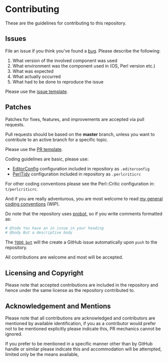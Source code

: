 # Contributing

These are the guidelines for contributing to this repository.

## Issues

File an issue if you think you've found a [bug](https://en.wikipedia.org/wiki/Software_bug). Please describe the following:

1. What version of the involved component was used
2. What environment was the component used in (OS, Perl version etc.)
3. What was expected
4. What actually occurred
5. What had to be done to reproduce the issue

Please use the [issue template](https://github.com/jonasbn/perl-Business-GL-Postalcode/blob/master/.github/ISSUE_TEMPLATE.md).

## Patches

Patches for fixes, features, and improvements are accepted via pull requests.

Pull requests should be based on the **master** branch, unless you want to contribute to an active branch for a specific topic.

Please use the [PR template](https://github.com/jonasbn/perl-Business-GL-Postalcode/blob/master/.github/PULL_REQUEST_TEMPLATE.md).

Coding guidelines are basic, please use:

- [EditorConfig](http://editorconfig.org/) configuration included in repository as `.editorconfig`
- [PerlTidy](http://perltidy.sourceforge.net/) configuration included in repository as `.perlcriticrc`

For other coding conventions please see the Perl::Critic configuration in: `t/perlcriticrc`.

And if you are really adventurous, you are most welcome to read [my general coding conventions](https://gist.github.com/jonasbn/c2f703c68340384cfc61bb9c38adb2ff) (WIP).

Do note that the repository uses [probot](https://probot.github.io/), so if you write comments formatted as:

```perl
# @todo You have an in issue in your heading
# @body But a descriptive body
```

The [`TODO bot`](https://probot.github.io/apps/todo/) will the create a GitHub issue automatically upon `push` to the repository.

All contributions are welcome and most will be accepted.

## Licensing and Copyright

Please note that accepted contributions are included in the repository and hence under the same license as the repository contributed to.

## Acknowledgement and Mentions

Please note that all contributions are acknowledged and contributors are mentioned by available identification, if you as a contributor would prefer not to be mentioned explicitly please indicate this, PR mechanics cannot be ignored.

If you prefer to be mentioned in a specific manner other than by GitHub handle or similar please indicate this and accommodation will be attempted, limited only be the means available,
